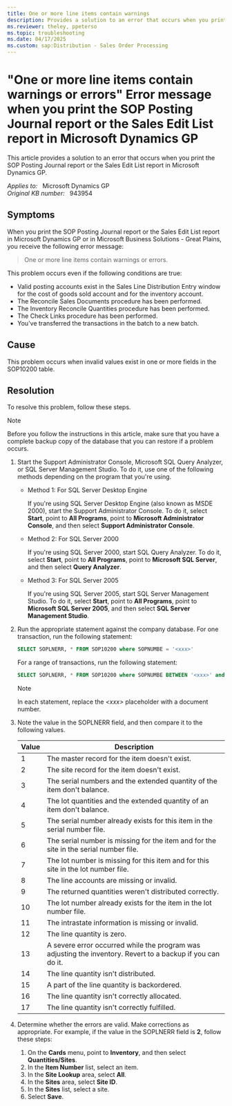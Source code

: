 ```yaml
---
title: One or more line items contain warnings
description: Provides a solution to an error that occurs when you print the SOP Posting Journal report or the Sales Edit List report in Microsoft Dynamics GP.
ms.reviewer: theley, ppeterso
ms.topic: troubleshooting
ms.date: 04/17/2025
ms.custom: sap:Distribution - Sales Order Processing
---
```

# "One or more line items contain warnings or errors" Error message when you print the SOP Posting Journal report or the Sales Edit List report in Microsoft Dynamics GP

This article provides a solution to an error that occurs when you print the SOP Posting Journal report or the Sales Edit List report in Microsoft Dynamics GP.

_Applies to:_ &nbsp; Microsoft Dynamics GP  
_Original KB number:_ &nbsp; 943954

## Symptoms

When you print the SOP Posting Journal report or the Sales Edit List report in Microsoft Dynamics GP or in Microsoft Business Solutions - Great Plains, you receive the following error message:

> One or more line items contain warnings or errors.

This problem occurs even if the following conditions are true:

- Valid posting accounts exist in the Sales Line Distribution Entry window for the cost of goods sold account and for the inventory account.
- The Reconcile Sales Documents procedure has been performed.
- The Inventory Reconcile Quantities procedure has been performed.
- The Check Links procedure has been performed.
- You've transferred the transactions in the batch to a new batch.

## Cause

This problem occurs when invalid values exist in one or more fields in the SOP10200 table.

## Resolution

To resolve this problem, follow these steps.

> [!NOTE]
> Before you follow the instructions in this article, make sure that you have a complete backup copy of the database that you can restore if a problem occurs.

1. Start the Support Administrator Console, Microsoft SQL Query Analyzer, or SQL Server Management Studio. To do it, use one of the following methods depending on the program that you're using.

    - Method 1: For SQL Server Desktop Engine

        If you're using SQL Server Desktop Engine (also known as MSDE 2000), start the Support Administrator Console. To do it, select **Start**, point to **All Programs**, point to **Microsoft Administrator Console**, and then select **Support Administrator Console**.

    - Method 2: For SQL Server 2000

        If you're using SQL Server 2000, start SQL Query Analyzer. To do it, select **Start**, point to **All Programs**, point to **Microsoft SQL Server**, and then select **Query Analyzer**.

    - Method 3: For SQL Server 2005
  
        If you're using SQL Server 2005, start SQL Server Management Studio. To do it, select **Start**, point to **All Programs**, point to **Microsoft SQL Server 2005**, and then select **SQL Server Management Studio**.  

2. Run the appropriate statement against the company database. For one transaction, run the following statement:

    ```sql
    SELECT SOPLNERR, * FROM SOP10200 where SOPNUMBE = '<xxx>'
    ```

    For a range of transactions, run the following statement:

    ```sql
    SELECT SOPLNERR, * FROM SOP10200 where SOPNUMBE BETWEEN '<xxx>' and '<xxx>'
    ```

    > [!NOTE]
    > In each statement, replace the *\<xxx>* placeholder with a document number.

3. Note the value in the SOPLNERR field, and then compare it to the following values.

    |Value|Description|
    |---|---|
    |1|The master record for the item doesn't exist.|
    |2|The site record for the item doesn't exist.|
    |3|The serial numbers and the extended quantity of the item don't balance.|
    |4|The lot quantities and the extended quantity of an item don't balance.|
    |5|The serial number already exists for this item in the serial number file.|
    |6|The serial number is missing for the item and for the site in the serial number file.|
    |7|The lot number is missing for this item and for this site in the lot number file.|
    |8|The line accounts are missing or invalid.|
    |9|The returned quantities weren't distributed correctly.|
    |10|The lot number already exists for the item in the lot number file.|
    |11|The intrastate information is missing or invalid.|
    |12|The line quantity is zero.|
    |13|A severe error occurred while the program was adjusting the inventory. Revert to a backup if you can do it.|
    |14|The line quantity isn't distributed.|
    |15|A part of the line quantity is backordered.|
    |16|The line quantity isn't correctly allocated.|
    |17|The line quantity isn't correctly fulfilled.|

4. Determine whether the errors are valid. Make corrections as appropriate. For example, if the value in the SOPLNERR field is **2**, follow these steps:

    1. On the **Cards** menu, point to **Inventory**, and then select **Quantities/Sites**.
    2. In the **Item Number** list, select an item.
    3. In the **Site Lookup** area, select **All**.
    4. In the **Sites** area, select **Site ID**.
    5. In the **Sites** list, select a site.
    6. Select **Save**.
